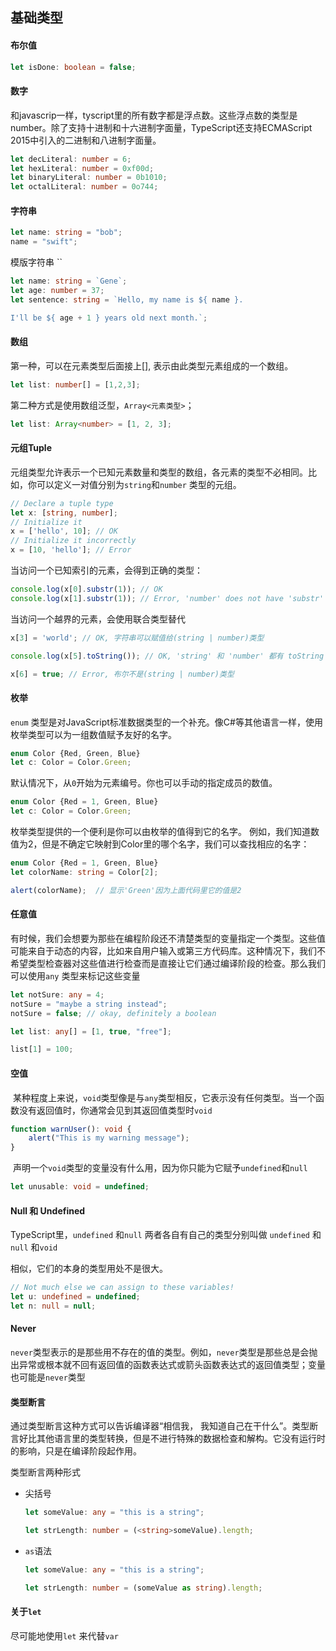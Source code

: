 ## 基础类型

#### 布尔值

```typescript
let isDone: boolean = false;
```

####  数字

和javascrip一样，tyscript里的所有数字都是浮点数。这些浮点数的类型是number。除了支持十进制和十六进制字面量，TypeScript还支持ECMAScript 2015中引入的二进制和八进制字面量。

```typescript
let decLiteral: number = 6;
let hexLiteral: number = 0xf00d;
let binaryLiteral: number = 0b1010;
let octalLiteral: number = 0o744;
```



#### 字符串

```typescript
let name: string = "bob";
name = "swift";
```

模版字符串 ``

```typescript
let name: string = `Gene`;
let age: number = 37;
let sentence: string = `Hello, my name is ${ name }.

I'll be ${ age + 1 } years old next month.`;
```

#### 数组

第一种，可以在元素类型后面接上[], 表示由此类型元素组成的一个数组。

```typescript
let list: number[] = [1,2,3];
```

第二种方式是使用数组泛型，`Array<元素类型>`；

```typescript
let list: Array<number> = [1, 2, 3];
```

#### 元组Tuple 

元组类型允许表示一个已知元素数量和类型的数组，各元素的类型不必相同。比如，你可以定义一对值分别为`string`和`number` 类型的元组。

```typescript
// Declare a tuple type
let x: [string, number];
// Initialize it
x = ['hello', 10]; // OK
// Initialize it incorrectly
x = [10, 'hello']; // Error
```

当访问一个已知索引的元素，会得到正确的类型：

```typescript
console.log(x[0].substr(1)); // OK
console.log(x[1].substr(1)); // Error, 'number' does not have 'substr'
```

当访问一个越界的元素，会使用联合类型替代

```typescript
x[3] = 'world'; // OK, 字符串可以赋值给(string | number)类型

console.log(x[5].toString()); // OK, 'string' 和 'number' 都有 toString

x[6] = true; // Error, 布尔不是(string | number)类型
```

#### 枚举

`enum` 类型是对JavaScript标准数据类型的一个补充。像C#等其他语言一样，使用枚举类型可以为一组数值赋予友好的名字。

```typescript
enum Color {Red, Green, Blue}
let c: Color = Color.Green;
```

默认情况下，从`0`开始为元素编号。你也可以手动的指定成员的数值。

```typescript
enum Color {Red = 1, Green, Blue}
let c: Color = Color.Green;
```

枚举类型提供的一个便利是你可以由枚举的值得到它的名字。 例如，我们知道数值为2，但是不确定它映射到Color里的哪个名字，我们可以查找相应的名字：

```typescript
enum Color {Red = 1, Green, Blue}
let colorName: string = Color[2];

alert(colorName);  // 显示'Green'因为上面代码里它的值是2
```



#### 任意值

有时候，我们会想要为那些在编程阶段还不清楚类型的变量指定一个类型。这些值可能来自于动态的内容，比如来自用户输入或第三方代码库。这种情况下，我们不希望类型检查器对这些值进行检查而是直接让它们通过编译阶段的检查。那么我们可以使用`any` 类型来标记这些变量

```typescript
let notSure: any = 4;
notSure = "maybe a string instead";
notSure = false; // okay, definitely a boolean
```

```typescript
let list: any[] = [1, true, "free"];

list[1] = 100;
```



#### 空值

 某种程度上来说，`void`类型像是与`any`类型相反，它表示没有任何类型。当一个函数没有返回值时，你通常会见到其返回值类型时`void`

```typescript
function warnUser(): void {
    alert("This is my warning message");
}
```

 声明一个`void`类型的变量没有什么用，因为你只能为它赋予`undefined`和`null`

```typescript
let unusable: void = undefined;
```

#### Null 和 Undefined

TypeScript里，`undefined` 和`null` 两者各自有自己的类型分别叫做 `undefined` 和`null` 和`void`

相似，它们的本身的类型用处不是很大。

```typescript
// Not much else we can assign to these variables!
let u: undefined = undefined;
let n: null = null;
```



#### Never 

`never`类型表示的是那些用不存在的值的类型。例如，`never`类型是那些总是会抛出异常或根本就不回有返回值的函数表达式或箭头函数表达式的返回值类型；变量也可能是`never`类型

#### 类型断言

通过类型断言这种方式可以告诉编译器“相信我， 我知道自己在干什么”。类型断言好比其他语言里的类型转换，但是不进行特殊的数据检查和解构。它没有运行时的影响，只是在编译阶段起作用。

类型断言两种形式

- 尖括号

  ```typescript
  let someValue: any = "this is a string";
  
  let strLength: number = (<string>someValue).length;
  ```

  

- `as`语法

  ```typescript
  let someValue: any = "this is a string";
  
  let strLength: number = (someValue as string).length;
  ```

  

#### 关于`let`

尽可能地使用`let` 来代替`var`

